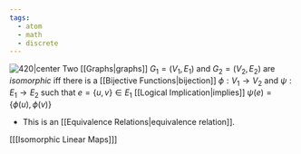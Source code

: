 ```yaml
---
tags:
  - atom
  - math
  - discrete
---
```

![420|center](graph-isomorphism.excalidraw)
Two [[Graphs|graphs]] $G_{1}=\left( V_{1},E_{1} \right)$ and $G_{2}=\left( V_{2},E_{2} \right)$ are *isomorphic* iff there is a [[Bijective Functions|bijection]] $\phi:V_{1}\to V_{2}$ and $\psi:E_{1}\to E_{2}$ such that $e=\{ u,v \}\in E_{1}$ [[Logical Implication|implies]] $\psi(e)=\{ \phi(u),\phi(v) \}$
- This is an [[Equivalence Relations|equivalence relation]].

\[[[Isomorphic Linear Maps]]\]
